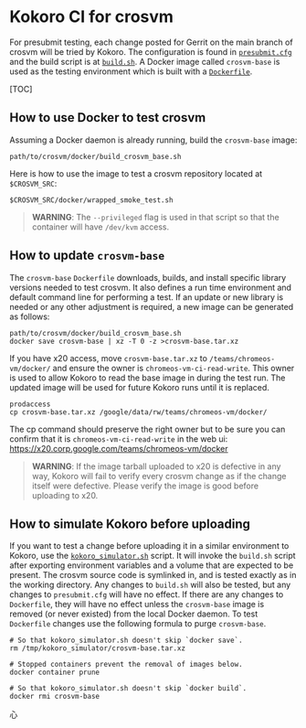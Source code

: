 # Kokoro CI for crosvm

For presubmit testing, each change posted for Gerrit on the main branch of crosvm will be tried by
Kokoro. The configuration is found in [`presubmit.cfg`](presubmit.cfg) and the build script is at
[`build.sh`](build.sh). A Docker image called `crosvm-base` is used as the testing environment which
is built with a [`Dockerfile`](../docker/Dockerfile).

[TOC]

## How to use Docker to test crosvm

Assuming a Docker daemon is already running, build the `crosvm-base` image:

```shell
path/to/crosvm/docker/build_crosvm_base.sh
```

Here is how to use the image to test a crosvm repository located at `$CROSVM_SRC`:

```shell
$CROSVM_SRC/docker/wrapped_smoke_test.sh
```

> **WARNING**:
> The `--privileged` flag is used in that script so that the container will have `/dev/kvm` access.

## How to update `crosvm-base`

The `crosvm-base` `Dockerfile` downloads, builds, and install specific library versions needed to
test crosvm. It also defines a run time environment and default command line for performing a test.
If an update or new library is needed or any other adjustment is required, a new image can be
generated as follows:

```shell
path/to/crosvm/docker/build_crosvm_base.sh
docker save crosvm-base | xz -T 0 -z >crosvm-base.tar.xz
```

If you have x20 access, move `crosvm-base.tar.xz` to `/teams/chromeos-vm/docker/` and ensure the
owner is `chromeos-vm-ci-read-write`. This owner is used to allow Kokoro to read the base image in
during the test run. The updated image will be used for future Kokoro runs until it is replaced.

```shell
prodaccess
cp crosvm-base.tar.xz /google/data/rw/teams/chromeos-vm/docker/
```

The cp command should preserve the right owner but to be sure you can confirm that it is
`chromeos-vm-ci-read-write` in the web ui: https://x20.corp.google.com/teams/chromeos-vm/docker

> **WARNING**:
> If the image tarball uploaded to x20 is defective in any way, Kokoro will fail to verify every
> crosvm change as if the change itself were defective. Please verify the image is good before
> uploading to x20.

## How to simulate Kokoro before uploading

If you want to test a change before uploading it in a similar environment to Kokoro, use the
[`kokoro_simulator.sh`](kokoro_simulator.sh) script. It will invoke the `build.sh` script after
exporting environment variables and a volume that are expected to be present. The crosvm source code
is symlinked in, and is tested exactly as in the working directory. Any changes to `build.sh` will
also be tested, but any changes to `presubmit.cfg` will have no effect. If there are any changes to
`Dockerfile`, they will have no effect unless the `crosvm-base` image is removed (or never existed)
from the local Docker daemon. To test `Dockerfile` changes use the following formula to purge
`crosvm-base`.

```shell
# So that kokoro_simulator.sh doesn't skip `docker save`.
rm /tmp/kokoro_simulator/crosvm-base.tar.xz

# Stopped containers prevent the removal of images below.
docker container prune

# So that kokoro_simulator.sh doesn't skip `docker build`.
docker rmi crosvm-base
```

心
